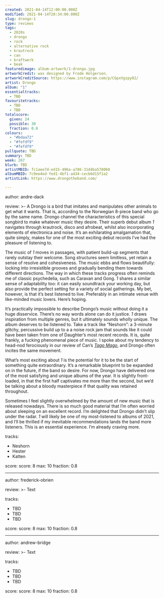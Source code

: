 ```yaml
---
created: 2021-04-14T12:00:00.000Z
modified: 2021-04-14T20:34:00.000Z
slug: drongo-1
type: reviews
tags:
  - 2020s
  - drongo
  - rock
  - alternative rock
  - krautrock
  - can
  - kraftwerk
  - beak
featuredimage: album-artwork/1-drongo.jpg
artworkCredit: was designed by Frode Holgersen.
artworkCreditSource: https://www.instagram.com/p/CGpxVgzpy02/
artist: Drongo
album: "1"
essentialtracks:
  - TBD
favouritetracks:
  - TBD
  - TBD
totalscore:
  given: 24
  possible: 30
  fraction: 0.8
colours:
  - "#bdaa72"
  - "#fefdf9"
  - "#fefdf9"
pullquote: TBD
summary: TBD
week: 267
blurb: TBD
artistMBID: fc1aee7d-ed15-496a-a786-31d4ba578060
albumMBID: 7c9ee4ed-fed1-4bf1-a434-cecb6d15f1a2
artistLink: https://www.drongotheband.com/

---
```


author: andre-dack

review: >-
  A Drongo is a bird that imitates and manipulates other animals to get what it wants. That is, according to the Norwegian 8-piece band who go by the same name. Drongo channel the characteristics of this special songbird to make whatever music they desire. Their superb debut album _1_ navigates through krautrock, disco and afrobeat, whilst also incorporating elements of electronica and noise. It’s an exhilarating amalgamation that, quite simply, makes for one of the most exciting debut records I’ve had the pleasure of listening to.

  The music of _1_ moves in passages, with patient build-up segments that rarely outstay their welcome. Song structures seem limitless, yet retain a sense of resolve and cohesiveness. The music ebbs and flows beautifully: locking into irresistible grooves and gradually bending them towards different directions. The way in which these tracks progress often reminds me of classic psychedelia, such as Caravan and Gong. _1_ shares a similar sense of adaptability too: it can easily soundtrack your working day, but also provide the perfect setting for a variety of social gatherings. My bet, however, is that it’s best listened to live. Preferably in an intimate venue with like-minded music lovers. Here’s hoping.

  It’s practically impossible to describe Drongo’s music without doing it a huge disservice. There’s no way words alone can do it justice. _1_ draws inspiration from multiple genres, but it ultimately sounds wholly unique. The album deserves to be listened to. Take a track like “Neshorn”: a 3-minute glitchy, percussive build up to a a noise rock jam that sounds like it could have been taken from one of Daughter’s most recent records. It is, quite frankly, a fucking phenomenal piece of music. I spoke about my tendency to head-nod ferociously in our review of Can’s _[Tago Mago](/reviews/can-tago-mago/)_, and Drongo often incites the same movement.

  What’s most exciting about _1_ is the potential for it to be the start of something quite extraordinary. It’s a remarkable blueprint to be expanded on in the future, if the band so desire. For now, Drongo have delivered one of the most satisfying and unique albums of the year. It is slightly front-loaded, in that the first half captivates me more than the second, but we’d be talking about a bloody masterpiece if that quality was retained throughout.

  Sometimes I feel slightly overwhelmed by the amount of new music that is released nowadays. There is so much good material that I’m often worried about sleeping on an excellent record. I’m delighted that Drongo didn’t slip under the radar. _1_ will likely be one of my most-listened to albums of 2021, and I’ll be thrilled if my inevitable recommendations lands the band more listeners. This is an essential experience. I’m already craving more.
  
tracks:
  - Neshorn
  - Hester
  - Katten

score:
  score: 8
  max: 10
  fraction: 0.8

---

author: frederick-obrien

review: >-
  Text
  
tracks:
  - TBD
  - TBD
  - TBD

score:
  score: 8
  max: 10
  fraction: 0.8

---
author: andrew-bridge

review: >-
  Text
  
tracks:
  - TBD
  - TBD
  - TBD

score:
  score: 8
  max: 10
  fraction: 0.8

